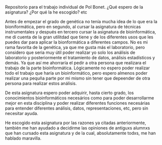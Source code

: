 Repositorio para el trabajo individual de Pol Bonet.
¿Qué espero de la asignatura?
¿Por qué la he escogido?
etc

Antes de empezar el grado de genética no tenía mucha idea de lo que era la bioniformática, pero en segundo, al cursar la asignatura de técnicas instrumentales y después en tercero cursar la asignatura de bioinformática, me di cuenta de la gran utilitdad que tiene y de los diferentes usos que les puedes dar para aplicar la bionformática a diferentes campos.
No es mi rama favorita de la genética, ya que me gusta más el laboratorio, pero considero que seria muy útil poder realizar yo solo los análisis de laboratorio y posteriormente el tratamiento de datos, análisis estadísticos y demás. Ya que así me ahorraría el pedir a otra persona que realizara el trabajo de la parte bioinformática. Lógicamente no espero poder realizar todo el trabajo que haría un bioinformático, pero espero almenos poder realizar una pequña parte por mi mismo sin tener que depeender de otra persona para realizar estos análisis.

De esta asignatura espero poder adquirir, hasta cierto grado, los conocimientos bioinformáticos necesários como para poder desarrollarme mejor en esta disciplina y poder realizar diferentes funciones necesárias para entender diferentes análisis, datos, representaciones, etc, pero sin necesitar ayuda.

He escogido esta asignatura por las razones ya citadas anteriormente, también me han ayudado a decidirme las opiniones de antiguxs alumnxs que han cursado esta asignatura y de la cual, absolutamente todxs, me han hablado maravilla.


